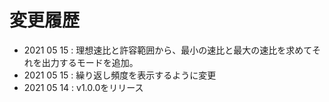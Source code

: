 # 変更履歴

- 2021 05 15 : 理想速比と許容範囲から、最小の速比と最大の速比を求めてそれを出力するモードを追加。
- 2021 05 15 : 繰り返し頻度を表示するように変更
- 2021 05 14 : v1.0.0をリリース